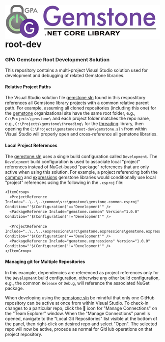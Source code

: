 <img align="right" src="img/gemstone-wide-600.png" alt="gemstone logo">
<br/><br/><br/>

# root-dev


### GPA Gemstone Root Development Solution

This repository contains a multi-project Visual Studio solution used for development and debugging of related Gemstone libraries.

#### Relative Project Paths

The Visual Studio solution file [gemstone.sln](gemstone.sln) found in this respostitory references all Gemstone library projects with a common relative parent path. For example, assuming all cloned repositories (including this one) for the [gemstone](https://github.com/gemstone) organizational site have the same root folder, e.g., `C:\Projects\gemstone\` and each project folder matches the repo name, e.g., `C:\Projects\gemstone\threading\` for the [threading](https://github.com/gemstone/threading) library, then opening the `C:\Projects\gemstone\root-dev\gemstone.sln` from within Visual Studio will properly open and cross-reference all gemstone libraries.

#### Local Project References

The [gemstone.sln](gemstone.sln) uses a single build configuration called `Development`. The `Development` build configuration is used to associate local "project" references instead of NuGet-based "package" references that are only active when using this solution. For example, a project referencing both the [common](https://github.com/gemstone/common) and [expressions](https://github.com/gemstone/expressions) gemstone libraries would conditionally use local "project" references using the following in the `.csproj` file:

```
<ItemGroup>
  <ProjectReference Include="..\..\..\common\src\gemstone\gemstone.common.csproj" Condition="'$(Configuration)'=='Development'" />
  <PackageReference Include="gemstone.common" Version="1.0.0" Condition="'$(Configuration)'!='Development'" />

  <ProjectReference Include="..\..\..\expressions\src\gemstone.expressions\gemstone.expressions.csproj" Condition="'$(Configuration)'=='Development'" />
  <PackageReference Include="gemstone.expressions" Version="1.0.0" Condition="'$(Configuration)'!='Development'" />
</ItemGroup>
```

#### Managing git for Multiple Repositories

In this example, dependencies are referenced as project references only for the `Development` build configuration, otherwise any other build configuration, e.g., the common `Release` or `Debug`, will reference the associated NuGet package.

When developing using the [gemstone.sln](gemstone.sln) be mindful that only one GitHub repository can be active at once from within Visual Studio. To check-in changes to a particular repo, click the :electric_plug: icon for "Manage Connections" on the "Team Explorer" window. When the "Manage Connections" panel is opened, navigate to the "Local Git Repositories" list visible at the bottom of the panel, then right-click on desired repo and select "Open". The selected repo will now be active, procede as normal for GitHub operations on that project repository.
